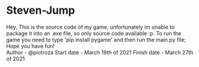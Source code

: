 # Steven-Jump
Hey, This is the source code of my game, unfortunately im unable to package it into an .exe file, so only source code available :p. To run the game you need to type 'pip install pygame' and then run the main.py file; Hope you have fun!                         
Author - @piotroza
Start date - March 19th of 2021 
Finish date - March 27th of 2021
